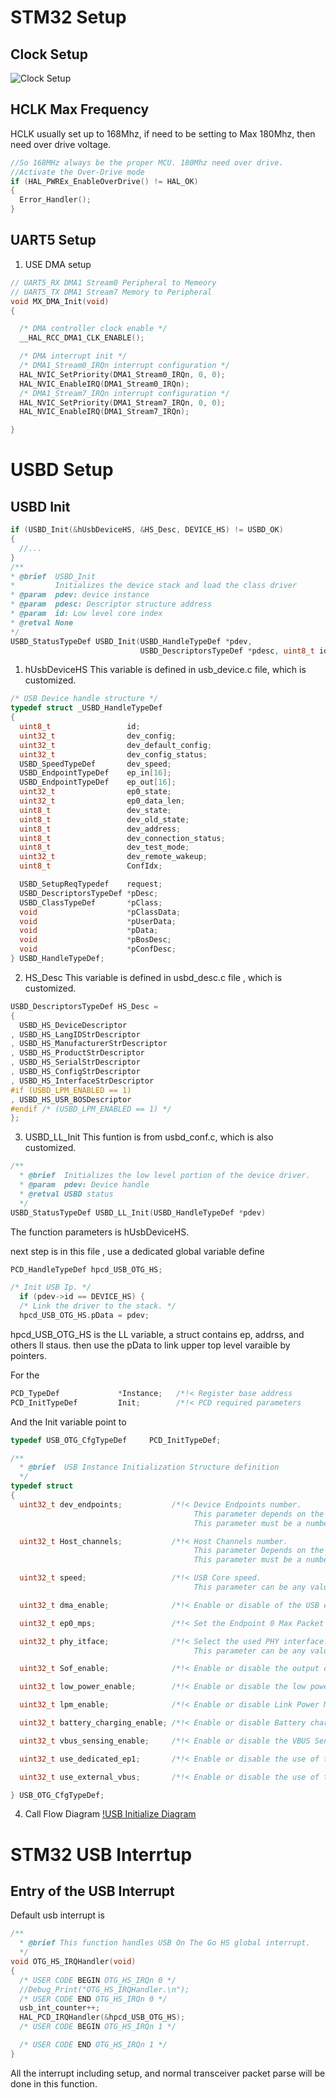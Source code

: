 # STM32 Setup
## Clock Setup
![Clock Setup](./img/stm32-clock-cubemx-setup.png)
## HCLK Max Frequency
HCLK usually set up to 168Mhz, if need to be setting to Max 180Mhz, then need over drive voltage.
``` C
//So 168MHz always be the proper MCU. 180Mhz need over drive.
//Activate the Over-Drive mode 
if (HAL_PWREx_EnableOverDrive() != HAL_OK)
{
  Error_Handler();
}
```
## UART5 Setup
1. USE DMA setup
``` C
// UART5_RX DMA1 Stream0 Peripheral to Memeory
// UART5_TX DMA1 Stream7 Memory to Peripheral
void MX_DMA_Init(void) 
{

  /* DMA controller clock enable */
  __HAL_RCC_DMA1_CLK_ENABLE();

  /* DMA interrupt init */
  /* DMA1_Stream0_IRQn interrupt configuration */
  HAL_NVIC_SetPriority(DMA1_Stream0_IRQn, 0, 0);
  HAL_NVIC_EnableIRQ(DMA1_Stream0_IRQn);
  /* DMA1_Stream7_IRQn interrupt configuration */
  HAL_NVIC_SetPriority(DMA1_Stream7_IRQn, 0, 0);
  HAL_NVIC_EnableIRQ(DMA1_Stream7_IRQn);

}
```
# USBD Setup
## USBD Init
``` C
if (USBD_Init(&hUsbDeviceHS, &HS_Desc, DEVICE_HS) != USBD_OK)
{
  //...
}
/**
* @brief  USBD_Init
*         Initializes the device stack and load the class driver
* @param  pdev: device instance
* @param  pdesc: Descriptor structure address
* @param  id: Low level core index
* @retval None
*/
USBD_StatusTypeDef USBD_Init(USBD_HandleTypeDef *pdev,
                             USBD_DescriptorsTypeDef *pdesc, uint8_t id)

```
1. hUsbDeviceHS 
This variable is defined in usb_device.c file, which is customized.
```C
/* USB Device handle structure */
typedef struct _USBD_HandleTypeDef
{
  uint8_t                 id;
  uint32_t                dev_config;
  uint32_t                dev_default_config;
  uint32_t                dev_config_status;
  USBD_SpeedTypeDef       dev_speed;
  USBD_EndpointTypeDef    ep_in[16];
  USBD_EndpointTypeDef    ep_out[16];
  uint32_t                ep0_state;
  uint32_t                ep0_data_len;
  uint8_t                 dev_state;
  uint8_t                 dev_old_state;
  uint8_t                 dev_address;
  uint8_t                 dev_connection_status;
  uint8_t                 dev_test_mode;
  uint32_t                dev_remote_wakeup;
  uint8_t                 ConfIdx;

  USBD_SetupReqTypedef    request;
  USBD_DescriptorsTypeDef *pDesc;
  USBD_ClassTypeDef       *pClass;
  void                    *pClassData;
  void                    *pUserData;
  void                    *pData;
  void                    *pBosDesc;
  void                    *pConfDesc;
} USBD_HandleTypeDef;
```

2. HS_Desc 
This variable is defined in usbd_desc.c file , which is customized.
```C
USBD_DescriptorsTypeDef HS_Desc =
{
  USBD_HS_DeviceDescriptor
, USBD_HS_LangIDStrDescriptor
, USBD_HS_ManufacturerStrDescriptor
, USBD_HS_ProductStrDescriptor
, USBD_HS_SerialStrDescriptor
, USBD_HS_ConfigStrDescriptor
, USBD_HS_InterfaceStrDescriptor
#if (USBD_LPM_ENABLED == 1)
, USBD_HS_USR_BOSDescriptor
#endif /* (USBD_LPM_ENABLED == 1) */
};
```
3. USBD_LL_Init
This funtion is from usbd_conf.c, which is also customized.
```C
/**
  * @brief  Initializes the low level portion of the device driver.
  * @param  pdev: Device handle
  * @retval USBD status
  */
USBD_StatusTypeDef USBD_LL_Init(USBD_HandleTypeDef *pdev)
```
The function parameters is hUsbDeviceHS.

next step is in this file , use a dedicated global variable define
```C
PCD_HandleTypeDef hpcd_USB_OTG_HS;
```
```C
/* Init USB Ip. */
  if (pdev->id == DEVICE_HS) {
  /* Link the driver to the stack. */
  hpcd_USB_OTG_HS.pData = pdev;
```
hpcd_USB_OTG_HS is the LL variable, a struct contains ep, addrss, and others ll staus.
then use the pData to link upper top level varaible by pointers.

For the 
```C
PCD_TypeDef             *Instance;   /*!< Register base address             */
PCD_InitTypeDef         Init;        /*!< PCD required parameters           */
```
And the Init variable point to
```C
typedef USB_OTG_CfgTypeDef     PCD_InitTypeDef;

/**
  * @brief  USB Instance Initialization Structure definition
  */
typedef struct
{
  uint32_t dev_endpoints;           /*!< Device Endpoints number.
                                         This parameter depends on the used USB core.
                                         This parameter must be a number between Min_Data = 1 and Max_Data = 15 */

  uint32_t Host_channels;           /*!< Host Channels number.
                                         This parameter Depends on the used USB core.
                                         This parameter must be a number between Min_Data = 1 and Max_Data = 15 */

  uint32_t speed;                   /*!< USB Core speed.
                                         This parameter can be any value of @ref USB_Core_Speed                 */

  uint32_t dma_enable;              /*!< Enable or disable of the USB embedded DMA used only for OTG HS.        */

  uint32_t ep0_mps;                 /*!< Set the Endpoint 0 Max Packet size.                                    */

  uint32_t phy_itface;              /*!< Select the used PHY interface.
                                         This parameter can be any value of @ref USB_Core_PHY                   */

  uint32_t Sof_enable;              /*!< Enable or disable the output of the SOF signal.                        */

  uint32_t low_power_enable;        /*!< Enable or disable the low power mode.                                  */

  uint32_t lpm_enable;              /*!< Enable or disable Link Power Management.                               */

  uint32_t battery_charging_enable; /*!< Enable or disable Battery charging.                                    */

  uint32_t vbus_sensing_enable;     /*!< Enable or disable the VBUS Sensing feature.                            */

  uint32_t use_dedicated_ep1;       /*!< Enable or disable the use of the dedicated EP1 interrupt.              */

  uint32_t use_external_vbus;       /*!< Enable or disable the use of the external VBUS.                        */

} USB_OTG_CfgTypeDef;
```

4. Call Flow Diagram
[!USB Initialize Diagram](./usb/USB_Device_initialization_main_functions_call_graph.png)


# STM32 USB Interrtup
## Entry of the USB Interrupt
Default usb interrupt is 
```C
/**
  * @brief This function handles USB On The Go HS global interrupt.
  */
void OTG_HS_IRQHandler(void)
{
  /* USER CODE BEGIN OTG_HS_IRQn 0 */
  //Debug_Print("OTG_HS_IRQHandler.\n");
  /* USER CODE END OTG_HS_IRQn 0 */
  usb_int_counter++;
  HAL_PCD_IRQHandler(&hpcd_USB_OTG_HS);
  /* USER CODE BEGIN OTG_HS_IRQn 1 */

  /* USER CODE END OTG_HS_IRQn 1 */
}
```
All the interrupt including setup, and normal transceiver packet parse will be done
in this function.
